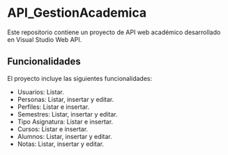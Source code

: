 # API_GestionAcademica

Este repositorio contiene un proyecto de API web académico desarrollado en Visual Studio Web API.

## Funcionalidades

El proyecto incluye las siguientes funcionalidades:

- Usuarios: Listar.
- Personas: Listar, insertar y editar.
- Perfiles: Listar e insertar.
- Semestres: Listar, insertar y editar.
- Tipo Asignatura: Listar e insertar.
- Cursos: Listar e insertar.
- Alumnos: Listar, insertar y editar.
- Notas: Listar, insertar y editar.
